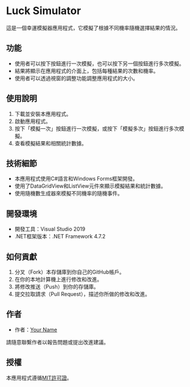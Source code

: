 # Luck Simulator

這是一個幸運模擬器應用程式，它模擬了根據不同機率隨機選擇結果的情況。

## 功能

- 使用者可以按下按鈕進行一次模擬，也可以按下另一個按鈕進行多次模擬。
- 結果將顯示在應用程式的介面上，包括每種結果的次數和機率。
- 使用者可以透過視窗的調整功能調整應用程式的大小。

## 使用說明

1. 下載並安裝本應用程式。
2. 啟動應用程式。
3. 按下「模擬一次」按鈕進行一次模擬，或按下「模擬多次」按鈕進行多次模擬。
4. 查看模擬結果和相關統計數據。

## 技術細節

- 本應用程式使用C#語言和Windows Forms框架開發。
- 使用了DataGridView和ListView元件來顯示模擬結果和統計數據。
- 使用隨機數生成器來模擬不同機率的隨機事件。

## 開發環境

- 開發工具：Visual Studio 2019
- .NET框架版本：.NET Framework 4.7.2

## 如何貢獻

1. 分叉（Fork）本存儲庫到你自己的GitHub帳戶。
2. 在你的本地計算機上進行修改和改進。
3. 將修改推送（Push）到你的存儲庫。
4. 提交拉取請求（Pull Request），描述你所做的修改和改進。

## 作者

- 作者：[Your Name](https://github.com/yourusername)

請隨意聯繫作者以報告問題或提出改進建議。

## 授權

本應用程式遵循[MIT許可證](LICENSE)。

